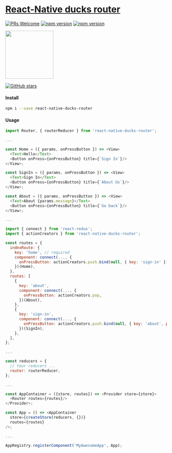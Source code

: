 # [React-Native ducks router](/) 
[![PRs Welcome](https://img.shields.io/badge/PRs-welcome-brightgreen.svg?style=flat-square)](CONTRIBUTING.md#pull-requests) [![npm version](https://img.shields.io/npm/v/react-native-ducks-router.svg?style=flat-square)](https://www.npmjs.com/package/react-native-ducks-router) [![npm version](https://img.shields.io/npm/dm/react-native-ducks-router.svg?style=flat-square)](https://www.npmjs.com/package/react-native-ducks-router)

<img src="https://cl.ly/1n1C0v1y1g3V/ducks_roter.png" height="150"/>

[![GitHub stars](https://img.shields.io/github/stars/intpp/react-native-ducks-router.svg?style=social&label=Star)](https://github.com/intpp/react-native-ducks-router)

#### Install

```bash
npm i --save react-native-ducks-router
```

#### Usage

```js
import Router, { routerReducer } from 'react-native-ducks-router';

...

const Home = ({ params, onPressButton }) => <View>
  <Text>Hello</Text>
  <Button onPress={onPressButton} title={`Sign In`}/>
</View>;

const SignIn = ({ params, onPressButton }) => <View>
  <Text>Sign In</Text>
  <Button onPress={onPressButton} title={`About Us`}/>
</View>;

const About = ({ params, onPressButton }) => <View>
  <Text>About {params.message}</Text>
  <Button onPress={onPressButton} title={`Go back`}/>
</View>;

...

import { connect } from 'react-redux';
import { actionCreators } from 'react-native-ducks-router';

const routes = {
  indexRoute: {
    key: 'home', // required
    component: connect(..., {
      onPressButton: actionCreators.push.bind(null, { key: 'sign-in' }),
    })(Home),
  },
  routes: [
    {
      key: 'about',
      component: connect(..., {
        onPressButton: actionCreators.pop,
      })(About),
    },
    {
      key: 'sign-in',
      component: connect(..., {
        onPressButton: actionCreators.push.bind(null, { key: 'about', params: { message: 'Hello' } }),
      })(SignIn),
    },
  ],
};

...

const reducers = {
  // Your reducers ...
  router: routerReducer,
};

...

const AppContainer = ({store, routes}) => <Provider store={store}>
  <Router routes={routes}/>
</Provider>;

const App = () => <AppContainer
  store={createStore(reducers, {})}
  routes={routes}
/>;

...

AppRegistry.registerComponent('MyAwesomeApp', App);
```
